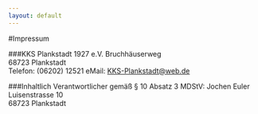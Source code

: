 ```yaml
---
layout: default
---
```

#Impressum

###KKS Plankstadt 1927 e.V.
Bruchhäuserweg  
68723 Plankstadt  
Telefon: (06202) 12521 
eMail:  KKS-Plankstadt@web.de  


###Inhaltlich Verantwortlicher gemäß § 10 Absatz 3 MDStV:
Jochen Euler  
Luisenstrasse 10  
68723 Plankstadt  

